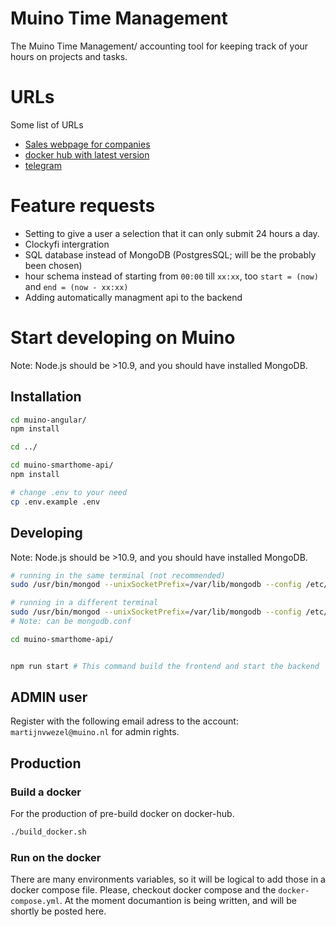 
# Muino Time Management
The Muino Time Management/ accounting tool for keeping track of your hours on projects and tasks.  

# URLs 
Some list of URLs
* [Sales webpage for companies](https://sales.muino.nl)
* [docker hub with latest version](https://hub.docker.com/r/muino/time-management)
* [telegram](https://t.me/Muinonl)


# Feature requests
* Setting to give a user a selection that it can only submit 24 hours a day.
* Clockyfi intergration
* SQL database instead of MongoDB (PostgresSQL; will be the probably been chosen)
* hour schema instead of starting from `00:00` till `xx:xx`, too `start = (now)` and `end = (now - xx:xx)` 
* Adding automatically managment api to the backend










# Start developing on Muino
Note: Node.js should be >10.9, and you should have installed MongoDB.
## Installation
``` bash 
cd muino-angular/
npm install

cd ../

cd muino-smarthome-api/
npm install

# change .env to your need
cp .env.example .env

```

## Developing
Note: Node.js should be >10.9, and you should have installed MongoDB.
``` bash 
# running in the same terminal (not recommended)
sudo /usr/bin/mongod --unixSocketPrefix=/var/lib/mongodb --config /etc/mongod.conf & 

# running in a different terminal 
sudo /usr/bin/mongod --unixSocketPrefix=/var/lib/mongodb --config /etc/mongod.conf 
# Note: can be mongodb.conf
```


``` bash 
cd muino-smarthome-api/


npm run start # This command build the frontend and start the backend

```
## ADMIN user
Register with the following email adress to the account: `martijnvwezel@muino.nl` for admin rights. 


## Production
### Build a docker
For the production of pre-build docker on docker-hub.
``` bash 
./build_docker.sh

```

### Run on the docker
There are many environments variables, so it will be logical to add those in a docker compose file. Please, checkout docker compose and the `docker-compose.yml`. At the moment documantion is being written, and will be shortly be posted here.








